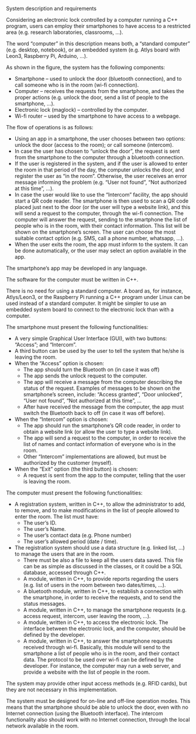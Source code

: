 System description and requirements

Considering an electronic lock controlled by a computer running a C++ program, users can employ their smartphones to have access to a restricted area (e.g. research laboratories, classrooms, …).

The word “computer” in this description means both, a “standard computer” (e.g. desktop, notebook), or an embedded system (e.g. Atlys board with Leon3, Raspberry Pi, Arduino, …).

As shown in the figure, the system has the following components:

* Smartphone – used to unlock the door (bluetooth connection), and to call someone who is in the room (wi-fi connection).
* Computer – receives the requests from the smartphone, and takes the proper actions (e.g. unlock the door, send a list of people to the smartphone, …).
* Electronic lock (maglock) – controlled by the computer.
* Wi-fi router – used by the smartphone to have access to a webpage.

The flow of operations is as follows:

* Using an app in a smartphone, the user chooses between two options: unlock the door (access to the room); or call someone (intercom).
* In case the user has chosen to “unlock the door”, the request is sent from the smartphone to the computer through a bluetooth connection.
* If the user is registered in the system, and if the user is allowed to enter the room in that period of the day, the computer unlocks the door, and register the user as “in the room”. Otherwise, the user receives an error message informing the problem (e.g. “User not found”, “Not authorized at this time”, …).
* In case the user would like to use the “Intercom” facility, the app should start a QR code reader. The smartphone is then used to scan a QR code placed just next to the door (or the user will type a website link), and this will send a request to the computer, through the wi-fi connection. The computer will answer the request, sending to the smartphone the list of people who is in the room, with their contact information. This list will be shown on the smartphone’s screen. The user can choose the most suitable contact option (e.g. SMS, call a phone number, whatsapp, …).
* When the user exits the room, the app must inform to the system. It can be done automatically, or the user may select an option available in the app.

The smartphone’s app may be developed in any language.

The software for the computer must be written in C++.

There is no need for using a standard computer. A board as, for instance, Atlys/Leon3, or the Raspberry Pi running a C++ program under Linux can be used instead of a standard computer. It might be simpler to use an embedded system board to connect to the electronic lock than with a computer.

The smartphone must present the following functionalities:

* A very simple Graphical User Interface (GUI), with two buttons: “Access”; and “Intercom”.
* A third button can be used by the user to tell the system that he/she is leaving the room.
* When the “Access” option is chosen:
    * The app should turn the Bluetooth on (in case it was off)
    * The app sends the unlock request to the computer.
    * The app will receive a message from the computer describing the status of the request. Examples of messages to be shown on the smartphone’s screen, include: “Access granted”, “Door unlocked”, “User not found”, “Not authorized at this time”, …
    * After have received the message from the computer, the app must switch the Bluetooth back to off (in case it was off before).
* When the “Intercom” option is chosen:
    * The app should run the smartphone’s QR code reader, in order to obtain a website link (or allow the user to type a website link).
    * The app will send a request to the computer, in order to receive the list of names and contact information of everyone who is in the room.
    * Other “Intercom” implementations are allowed, but must be authorized by the customer (myself).
* When the “Exit” option (the third button) is chosen:
    * A request is sent from the app to the computer, telling that the user is leaving the room.

The computer must present the following functionalities:

* A registration system, written in C++, to allow the administrator to add, to remove, and to make modifications in the list of people allowed to enter the room. The list must have:
    * The user’s ID.
    * The user’s Name.
    * The user’s contact data (e.g. Phone number)
    * The user’s allowed period (date / time).
* The registration system should use a data structure (e.g. linked list, …) to manage the users that are in the room.
    * There must be also a file to keep all the users data saved. This file can be as simple as discussed in the classes, or it could be a SQL database, accessed through C++.
    * A module, written in C++, to provide reports regarding the users (e.g. list of users in the room between two dates/times, …).
    * A bluetooth module, written in C++, to establish a connection with the smartphone, in order to receive the requests, and to send the status messages.
    * A module, written in C++, to manage the smartphone requests (e.g. access request, intercom, user leaving the room, …).
    * A module, written in C++, to access the electronic lock. The interface between the electronic lock, and the computer, should be defined by the developer.
    * A module, written in C++, to answer the smartphone requests received through wi-fi. Basically, this module will send to the smartphone a list of people who is in the room, and their contact data. The protocol to be used over wi-fi can be defined by the developer. For instance, the computer may run a web server, and provide a website with the list of people in the room.


The system may provide other input access methods (e.g. RFID cards), but they are not necessary in this implementation.

The system must be designed for on-line and off-line operation modes. This means that the smartphone should be able to unlock the door, even with no Internet connection (using the Bluetooth interface). The intercom functionality also should work with no Internet connection, through the local network available in the room.
